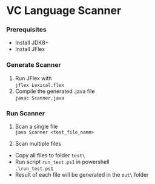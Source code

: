 # VC Language Scanner
### Prerequisites

- Install JDK8+
- Install JFlex

### Generate Scanner

1. Run JFlex with<br> 
```jflex Lexical.flex```
2. Compile the generated .java file<br>
```javac Scanner.java```

### Run Scanner

1. Scan a single file<br>
```java Scanner <test_file_name>``` 

2. Scan multiple files
  - Copy all files to folder ```test\``` 
  - Run script ```run_test.ps1``` in powershell<br>
   ```.\run_test.ps1```
  - Result of each file will be generated in the ```out\``` folder
